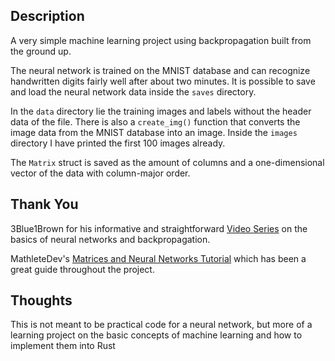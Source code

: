 ## Description

A very simple machine learning project using backpropagation built from the ground up.

The neural network is trained on the MNIST database and can recognize handwritten digits fairly well after about two minutes.
It is possible to save and load the neural network data inside the `saves` directory.

In the `data` directory lie the training images and labels without the header data of the file. There is also a `create_img()`
function that converts the image data from the MNIST database into an image. Inside the `images` directory I have printed the
first 100 images already.

The `Matrix` struct is saved as the amount of columns and a one-dimensional vector of the data with column-major order. 


## Thank You

3Blue1Brown for his informative and straightforward [Video Series](https://youtube.com/playlist?list=PLZHQObOWTQDNU6R1_67000Dx_ZCJB-3pi) on the basics of neural networks and
backpropagation.

MathleteDev's [Matrices and Neural Networks Tutorial](https://github.com/mathletedev/rust-ml) which has been a great guide throughout the project.


## Thoughts

This is not meant to be practical code for a neural network, but more of a learning project on the basic concepts of machine
learning and how to implement them into Rust 
